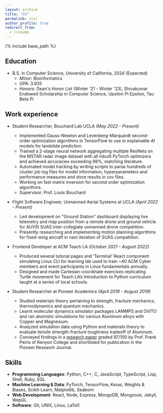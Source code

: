 ```yaml
---
layout: archive
title: "CV"
permalink: /cv/
author_profile: true
redirect_from:
  - /resume
---
```


{% include base_path %}

Education
---------
* B.S. in Computer Science, University of California, 2024 (Expected)
    * _Minor:_ Bioinformatics
    * _GPA:_ 3.935
    * _Honors:_ Dean's Honor List (Winter '21 - Winter '23), Shivakumar Endowed Scholarship in Computer Science, Upsilon Pi Epsilon, Tau Beta Pi

Work experience
---------------
* Student Researcher, Bouchard Lab UCLA _(May 2022 - Present)_
    * Implemented Gauss-Newton and Levenberg-Marquardt second-order optimization algorithms in TensorFlow to use in explainable AI models for landslide prediction.
    * Trained a 2-stage neural network aggregating multiple ResNets on the MSTAR radar image dataset with all inbuilt PyTorch optimizers and achieved accuracies exceeding 98%, matching literature.
    * Automated model tracking by writing scripts to parse hundreds of cluster job log files for model information, hyperparameters and performance measures and store results in csv files.
    * Working on fast matrix inversion for second order optimization algorithms.
    * Supervisor: Prof. Louis Bouchard

* Flight Software Engineer, Unmanned Aerial Systems at UCLA _(April 2022 - Present)_
    * Led development on "Ground Station" dashboard displaying live telemetry and map position from a remote drone and ground vehicle for AUVSI SUAS inter-collegiate unmanned drone competition.
    * Presently researching and implementing motion planning algorithms for fixed-wing aircraft in next iteration of SUAS competition.

* Frontend Developer at ACM Teach LA _(October 2021 - August 2022)_
    * Produced several tutorial pages and ‘Terminal’ React component simulating Linux CLI for learning lab used to train ~40 ACM Cyber members and event participants in Linux fundamentals annually.
    * Designed and made Cartesian-coordinate exercises replicating Turtle movement for Teach LA’s Introduction to Python curriculum taught at a series of local schools.

* Student Researcher at Pioneer Academics _(April 2019 - August 2019)_
    * Studied materials theory pertaining to strength, fracture mechanics, thermodynamics and quantum mechanics.
    * Learnt molecular dynamics simulator packages LAMMPS and OVITO and ran atomistic simulations for various Aluminum alloys with Copper and Magnesium.
    * Analyzed simulation data using Python and materials theory to evaluate tensile strength-fracture toughness tradeoff of Aluminum.
    * Conveyed findings in a [research paper](https://arushram.github.io/files/PioneerAcademicsPaper.pdf) graded 97/100 by Prof. Frank Peiris of Kenyon College and shortlisted for publication in the Pioneer Research Journal.


  
Skills
------
* __Programming Languages__: Python, C++, C, JavaScript, TypeScript, Lisp, Shell, Ruby, SQL
* __Machine Learning & Data__: PyTorch, TensorFlow, Keras, Weights & Biases, Scikit-Learn, Matplotlib, Seaborn
* __Web Development__: React, Node, Express, MongoDB, Mongoose, Jekyll, WebGL
* __Software__: Git, UNIX, Linux, LaTeX

<!-- Publications
======
  <ul>{% for post in site.publications %}
    {% include archive-single-cv.html %}
  {% endfor %}</ul> -->
<!--   
Teaching
======
  <ul>{% for post in site.teaching %}
    {% include archive-single-cv.html %}
  {% endfor %}</ul> -->
